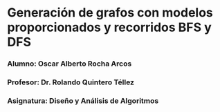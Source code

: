 # Generación de grafos con modelos proporcionados y recorridos BFS y DFS
### Alumno: Oscar Alberto Rocha Arcos
### Profesor: Dr. Rolando Quintero Téllez
### Asignatura: Diseño y Análisis de Algoritmos



